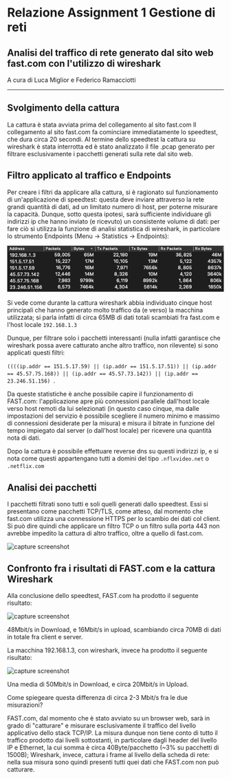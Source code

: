 # Relazione Assignment 1 Gestione di reti

## Analisi del traffico di rete generato dal sito web fast.com con l'utilizzo di wireshark
A cura di Luca Miglior e Federico Ramacciotti

---
## Svolgimento della cattura
La cattura è stata avviata prima del collegamento al sito fast.com
Il collegamento al sito fast.com fa cominciare immediatamente lo speedtest, che dura circa 20 secondi. Al termine dello speedtest la cattura su wireshark è stata interrotta ed è stato analizzato il file .pcap generato per filtrare esclusivamente i pacchetti generati sulla rete dal sito web.

## Filtro applicato al traffico e Endpoints
Per creare i filtri da applicare alla cattura, si è ragionato sul funzionamento di un'applicazione di speedtest: questa deve inviare attraverso la rete grandi quantità di dati, ad un limitato numero di host, per poterne misurare la capacità.
Dunque, sotto questa ipotesi, sarà sufficiente individuare gli indirizzi ip che hanno inviato (e ricevuto) un consistente volume di dati: per fare ciò si utilizza la funzione di analisi statistica di wireshark, in particolare lo strumento Endpoints (Menu -> Statistics -> Endpoints):

![capture screenshot](./img/endpoints.png) 

Si vede come durante la cattura wireshark abbia individuato cinque host principali che hanno generato molto traffico da (e verso) la macchina utilizzata; si parla infatti di circa 65MB di dati totali scambiati fra fast.com e l'host locale ```192.168.1.3```

Dunque, per filtrare solo i pacchetti interessanti (nulla infatti garantisce che wireshark possa avere catturato anche altro traffico, non rilevente) si sono applicati questi filtri:  

 ```((((ip.addr == 151.5.17.59) || (ip.addr == 151.5.17.51)) || (ip.addr == 45.57.75.168)) || (ip.addr == 45.57.73.142)) || (ip.addr == 23.246.51.156) ```.


Da queste statistiche è anche possibile capire il funzionamento di FAST.com: l'applicazione apre più connessioni parallele dall'host locale verso host remoti da lui selezionati (in questo caso cinque, ma dalle impostazioni del servizio è possibile scegliere il numero minimo e massimo di connessioni desiderate per la misura) e misura il bitrate in funzione del tempo impiegato dal server (o dall'host locale) per ricevere una quantità nota di dati.  


Dopo la cattura è possibile effettuare reverse dns su questi indirizzi ip, e si nota come questi appartengano tutti a domini del tipo ```.nflxvideo.net``` o ```.netflix.com```

## Analisi dei pacchetti

I pacchetti filtrati sono tutti e soli quelli generati dallo speedtest. Essi si presentano come pacchetti TCP/TLS, come atteso, dal momento che fast.com utilizza una connessione HTTPS per lo scambio dei dati col client. Si può dire quindi che applicare un filtro TCP o un filtro sulla porta 443 non avrebbe impedito la cattura di altro traffico, oltre a quello di fast.com.

![capture screenshot](./img/wshark.png) 

## Confronto fra i risultati di FAST.com e la cattura Wireshark

Alla conclusione dello speedtest, FAST.com ha prodotto il seguente risultato:

![capture screenshot](./img/fast.png)

48Mbit/s in Download, e 16Mbit/s in upload, scambiando circa 70MB di dati in totale fra client e server.

La macchina 192.168.1.3, con wireshark, invece ha prodotto il seguente risultato:

![capture screenshot](./img/cattura_filtered.png)

Una media di 50Mbit/s in Download, e circa 20Mbit/s in Upload.

Come spiegeare questa differenza di circa 2-3 Mbit/s fra le due misurazioni?

FAST.com, dal momento che è stato avviato su un browser web, sarà in grado di "catturare" e misurare esclusivamente il traffico del livello applicativo dello stack TCP/IP. 
La misura dunque non tiene conto di tutto il traffico prodotto dai livelli sottostanti, in particolare dagli header del livello IP e Ethernet, la cui somma è circa 40Byte/pacchetto (~3% su pacchetti di 1500B);
Wireshark, invece, cattura i frame al livello della scheda di rete: nella sua misura sono quindi presenti tutti quei dati che FAST.com non può catturare.










 







